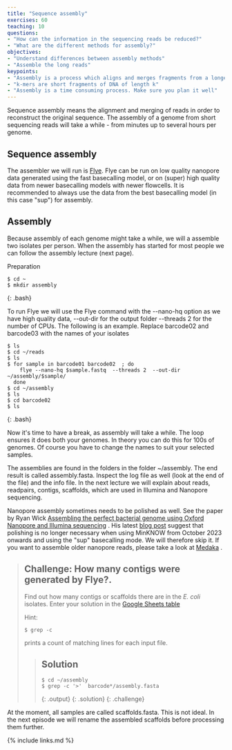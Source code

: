 ```yaml
---
title: "Sequence assembly"
exercises: 60
teaching: 10
questions:
- "How can the information in the sequencing reads be reduced?"
- "What are the different methods for assembly?"
objectives:
- "Understand differences between assembly methods"
- "Assemble the long reads"
keypoints:
- "Assembly is a process which aligns and merges fragments from a longer DNA sequence in order to reconstruct the original sequence."
- "k-mers are short fragments of DNA of length k"
- "Assembly is a time consuming process. Make sure you plan it well"
---
```


Sequence assembly means the alignment and merging of reads in order to reconstruct the original sequence. The assembly of a genome from short sequencing reads will take a while - from minutes up to several hours per genome. 

## Sequence assembly

The assembler we will run is [Flye](https://github.com/fenderglass/Flye). Flye can be run on low quality nanopore data generated using the fast basecalling model, or on (super) high quality data from newer basecalling models with newer flowcells. It is recommended to always use the data from the best basecalling model (in this case "sup") for assembly. 


## Assembly

Because assembly of each genome might take a while, we will a assemble two isolates per person. When the assembly has started for most people we can follow the assembly lecture (next page). 

Preparation
~~~
$ cd ~
$ mkdir assembly
~~~
{: .bash}

To run Flye we will use the Flye command with the --nano-hq option as we have high quality data, --out-dir for the output folder --threads 2 for the number of CPUs. The following is an example. Replace barcode02 and barcode03 with the names of your isolates

~~~
$ ls
$ cd ~/reads
$ ls
$ for sample in barcode01 barcode02  ; do
    flye --nano-hq $sample.fastq  --threads 2  --out-dir ~/assembly/$sample/ 
  done
$ cd ~/assembly
$ ls 
$ cd barcode02
$ ls
~~~
{: .bash}

Now it's time to have a break, as assembly will take a while. The loop ensures it does both your genomes. In theory you can do this for 100s of genomes. Of course you have to change the names to suit your selected samples. 

The assemblies are found in the folders in the folder ~/assembly. The end result is called assembly.fasta. Inspect the log file as well (look at the end of the file) and the info file.  In the next lecture we will explain about reads, readpairs, contigs, scaffolds, which are used in Illumina and Nanopore sequencing. 

Nanopore assembly sometimes needs to be polished as well. See the paper by Ryan Wick [Assembling the perfect bacterial genome using Oxford Nanopore and Illumina sequencing](https://pubmed.ncbi.nlm.nih.gov/36862631/) . His latest [blog post](https://rrwick.github.io/2023/10/24/ont-only-accuracy-update.html) suggest that polishing is no longer necessary when using MinKNOW from October 2023 onwards and using the "sup" basecalling mode. We will therefore skip it. If you want to assemble older nanopore reads, please take a look at [Medaka](https://github.com/nanoporetech/medaka) .

> ## Challenge: How many contigs were generated by Flye?.
>
> Find out how many contigs or scaffolds there are in the *E. coli* isolates. Enter your solution in the
> [Google Sheets table](https://docs.google.com/spreadsheets/d/1KI0KA0Rcbg3pKrFRDKikrj4Mdo5pmV60nOodNzNtZp4/edit#gid=0)
>
> Hint:
> ~~~
> $ grep -c
> ~~~
> prints a count of matching lines for each input file.
> 
> > ## Solution
> >
> > 
> > ~~~
> > $ cd ~/assembly
> > $ grep -c '>'  barcode*/assembly.fasta
> > 
> > ~~~
> > {: .output}
> {: .solution}
{: .challenge}


At the moment, all samples are called scaffolds.fasta. This is not ideal. In the next episode we will rename the assembled scaffolds before processing them further.


{% include links.md %}

